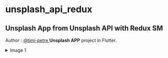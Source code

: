 # unsplash_api_redux
## Unsplash App from Unsplash API with Redux SM

Author : [@timi-petre ](https://github.com/timi-petre)
**Unsplash APP** project in Flutter.

<details>

  <summary>Image 1</summary>

<img src="![Screenshot_1638972968](https://user-images.githubusercontent.com/12413810/145224011-01d968f6-024d-43d2-8038-0012d3d66c7a.png)" alt="Image 1" height="800" width="50%">

</details>

